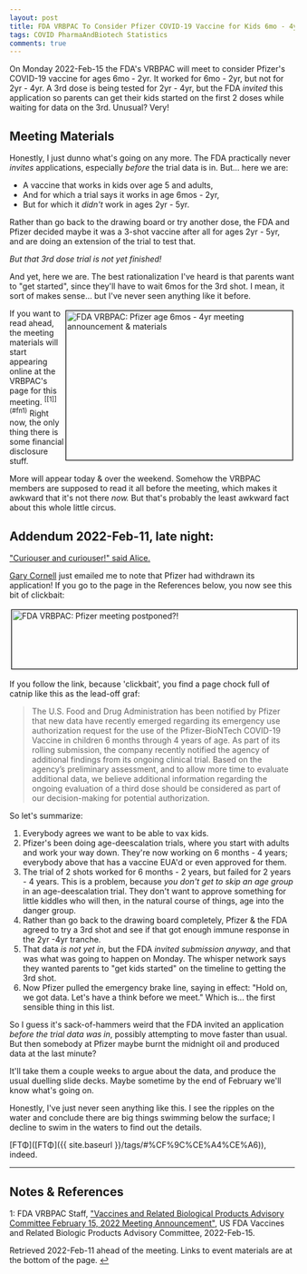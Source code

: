 ```yaml
---
layout: post
title: FDA VRBPAC To Consider Pfizer COVID-19 Vaccine for Kids 6mo - 4yr
tags: COVID PharmaAndBiotech Statistics
comments: true
---
```


On Monday 2022-Feb-15 the FDA's VRBPAC will meet to consider Pfizer's COVID-19 vaccine for
ages 6mo - 2yr.  It worked for 6mo - 2yr, but not for 2yr - 4yr.  A 3rd dose is being
tested for 2yr - 4yr, but the FDA _invited_ this application so parents can get their kids
started on the first 2 doses while waiting for data on the 3rd.  Unusual?  Very!  

## Meeting Materials  

Honestly, I just dunno what's going on any more.  The FDA practically never _invites_
applications, especially _before_ the trial data is in.  But&hellip; here we are: 
- A vaccine that works in kids over age 5 and adults,
- And for which a trial says it works in age 6mos - 2yr,
- But for which it _didn't_ work in ages 2yr - 5yr.  

Rather than go back to the drawing board or try another dose, the FDA and Pfizer decided
maybe it was a 3-shot vaccine after all for ages 2yr - 5yr, and are doing an extension of
the trial to test that.  

_But that 3rd dose trial is not yet finished!_  

And yet, here we are.  The best rationalization I've heard is that parents want to "get
started", since they'll have to wait 6mos for the 3rd shot.  I mean, it sort of makes
sense&hellip; but I've never seen anything like it before.  

<img src="{{ site.baseurl }}/images/2022-02-11-upcoming-pfizer-kids-fda-vrbpac-announcement.jpg" width="400" height="263" alt="FDA VRBPAC: Pfizer age 6mos - 4yr meeting announcement &amp; materials" title="FDA VRBPAC: Pfizer age 6mos - 4yr meeting announcement &amp; materials" style="float: right; margin: 3px 3px 3px 3px; border: 1px solid #000000;">
If you want to read ahead, the meeting materials will start appearing online at the
VRBPAC's page for this meeting. <sup id="fn1a">[[1]](#fn1)</sup>  Right now, the only
thing there is some financial disclosure stuff.  

More will appear today &amp; over the weekend.  Somehow the VRBPAC members are supposed to
read it all before the meeting, which makes it awkward that it's not there _now._  But
that's probably the least awkward fact about this whole little circus.  


## Addendum 2022-Feb-11, late night:  

["Curiouser and curiouser!" said Alice.](https://www.cs.cmu.edu/~rgs/alice-II.html)  

[Gary Cornell](https://www.garycornell.com/) just emailed me to note that Pfizer had
withdrawn its application!  If you go to the page in the References below, you now see
this bit of clickbait:  

<img src="{{ site.baseurl }}/images/2022-02-11-upcoming-pfizer-kids-fda-vrbpac-postponement.jpg" width="730" height="104" alt="FDA VRBPAC: Pfizer meeting postponed?!" title="FDA VRBPAC: Pfizer meeting postponed?!" style="display: inline-block; margin: 3px 3px 3px 3px; border: 1px solid #000000;">

If you follow the link, because 'clickbait', you find a page chock full of catnip like
this as the lead-off graf:  

> The U.S. Food and Drug Administration has been notified by Pfizer that new data have
> recently emerged regarding its emergency use authorization request for the use of the
> Pfizer-BioNTech COVID-19 Vaccine in children 6 months through 4 years of age. As part of
> its rolling submission, the company recently notified the agency of additional findings
> from its ongoing clinical trial. Based on the agency’s preliminary assessment, and to
> allow more time to evaluate additional data, we believe additional information regarding
> the ongoing evaluation of a third dose should be considered as part of our decision-making
> for potential authorization.  

So let's summarize:  
1. Everybody agrees we want to be able to vax kids.  
2. Pfizer's been doing age-deescalation trials, where you start with adults and work your
   way down.  They're now working on 6 months - 4 years; everybody above that has a
   vaccine EUA'd or even approved for them.  
3. The trial of 2 shots worked for 6 months - 2 years, but failed for 2 years - 4 years.
   This is a problem, because _you don't get to skip an age group_ in an age-deescalation
   trial.  They don't want to approve something for little kiddles who will then, in the
   natural course of things, age into the danger group.  
4. Rather than go back to the drawing board completely, Pfizer &amp; the FDA agreed to try
   a 3rd shot and see if that got enough immune response in the 2yr -4yr tranche.  
5. That data _is not yet in_, but the FDA _invited submission anyway_, and that was 
   what was going to happen on Monday.  The whisper network says they wanted parents to
   "get kids started" on the timeline to getting the 3rd shot.  
6. Now Pfizer pulled the emergency brake line, saying in effect: "Hold on, we got data.
   Let's have a think before we meet."  Which is&hellip; the first sensible thing in this
   list.  
   
So I guess it's sack-of-hammers weird that the FDA invited an application
_before the trial data was in_, possibly attempting to move faster than usual.  But then
somebody at Pfizer maybe burnt the midnight oil and produced data at the last minute?  

It'll take them a couple weeks to argue about the data, and produce the usual duelling
slide decks.  Maybe sometime by the end of February we'll know what's going on.  

Honestly, I've just never seen anything like this.  I see the ripples on the water and
conclude there are big things swimming below the surface; I decline to swim in the waters
to find out the details.  

[&Gammad;&Tau;&Phi;]([&Gammad;&Tau;&Phi;]({{ site.baseurl }}/tags/#%CF%9C%CE%A4%CE%A6)), indeed.  

---

## Notes &amp; References  

<!--
<sup id="fn1a">[[1]](#fn1)</sup>

<a id="fn1">1</a>: ***, ["***"](***), *** [↩](#fn1a)  

<a href="{{ site.baseurl }}/images/***"><img src="{{ site.baseurl }}/images/***" width="400" height="***" alt="***" title="***" style="float: right; margin: 3px 3px 3px 3px; border: 1px solid #000000;"></a>

<iframe width="400" height="224" src="***" allow="accelerometer; encrypted-media; gyroscope; picture-in-picture" allowfullscreen style="float: right; margin: 3px 3px 3px 3px; border: 1px solid #000000;"></iframe>
-->

<a id="fn1">1</a>: FDA VRBPAC Staff, ["Vaccines and Related Biological Products Advisory Committee February 15, 2022 Meeting Announcement"](https://www.fda.gov/advisory-committees/advisory-committee-calendar/vaccines-and-related-biological-products-advisory-committee-february-15-2022-meeting-announcement), US FDA Vaccines and Related Biologic Products Advisory Committee, 2022-Feb-15.  

Retrieved 2022-Feb-11 ahead of the meeting.  Links to event materials are at the bottom of the page. [↩](#fn1a)  
